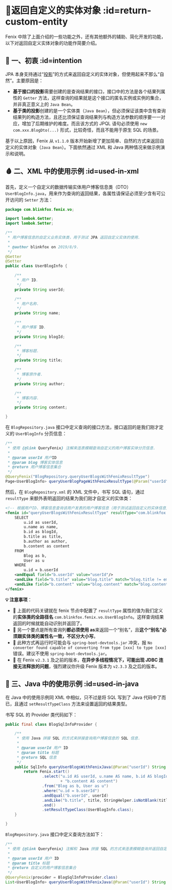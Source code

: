 # 🦋返回自定义的实体对象 :id=return-custom-entity

Fenix 中除了上面介绍的一些功能之外，还有其他额外的辅助、简化开发的功能，以下对返回自定义实体对象的功能作简要介绍。

## 📡 一、初衷 :id=intention

JPA 本身支持通过“[投影](https://docs.spring.io/spring-data/jpa/docs/2.2.0.RELEASE/reference/html/#projections)”的方式来返回自定义的实体对象，但使用起来不那么“自然”。主要原因是：

- **基于接口的投影**需要创建的是查询结果的接口，接口中的方法是各个结果列属性的 `Getter` 方法，这样查询的结果就是这个接口的匿名实例或实例的集合，并非真正意义上的 `Java Bean`。
- **基于类的投影**创建的是一个实体类（`Java Bean`），但必须保证该类中含有查询结果列的构造方法，且还比须保证查询结果列与构造方法参数的顺序要一一对应，增加了后期维护的难度。而且该方式的 JPQL 语句必须使用 `new com.xxx.BlogDto(...)` 形式，比较奇怪，而且不能用于原生 SQL 的场景。

基于以上原因，Fenix 从 `v1.1.0` 版本开始新增了更加简单、自然的方式来返回自定义的实体对象（`Java Bean`）。下面依然通过 XML 和 Java 两种情况来做示例演示和说明。

## 🩸 二、XML 中的使用示例 :id=used-in-xml

首先，定义一个自定义的数据传输实体用户博客信息类（DTO） `UserBlogInfo.java`，用来作为查询的返回结果，各属性请保证必须至少含有可公开访问的 `Setter` 方法：

```java
package com.blinkfox.fenix.vo;

import lombok.Getter;
import lombok.Setter;

/**
 * 用户博客信息的自定义业务实体类，用于测试 JPA 返回自定义实体的使用.
 *
 * @author blinkfox on 2019/8/9.
 */
@Getter
@Setter
public class UserBlogInfo {

    /**
     * 用户 ID.
     */
    private String userId;

    /**
     * 用户名称.
     */
    private String name;

    /**
     * 用户博客 ID.
     */
    private String blogId;

    /**
     * 博客标题.
     */
    private String title;

    /**
     * 博客原作者.
     */
    private String author;

    /**
     * 博客内容.
     */
    private String content;

}
```

在 `BlogRepository.java` 接口中定义查询的接口方法，接口返回的是我们刚才定义的 `UserBlogInfo` 分页信息：

```java
/**
 * 使用 {@link QueryFenix} 注解来连表模糊查询自定义的用户博客实体分页信息.
 *
 * @param userId 用户ID
 * @param blog 博客实体信息
 * @return 用户博客信息集合
 */
@QueryFenix("BlogRepository.queryUserBlogsWithFenixResultType")
Page<UserBlogInfo> queryUserBlogPageWithFenixResultType(@Param("userId") String userId, @Param("blog") Blog blog, Pageable pageable);
```

然后，在 `BlogRepository.xml` 的 XML 文件中，书写 SQL 语句，通过 `resultType` 来额外表明返回的结果为我们刚才自定义的实体类：

```xml
<!-- 根据用户ID、博客信息查询该用户发表的用户博客信息（用于测试返回自定义的实体信息）. -->
<fenix id="queryUserBlogsWithFenixResultType" resultType="com.blinkfox.fenix.vo.UserBlogInfo">
    SELECT
        u.id as userId,
        u.name as name,
        b.id as blogId,
        b.title as title,
        b.author as author,
        b.content as content
    FROM
        Blog as b,
        User as u
    WHERE
        u.id = b.userId
    <andEqual field="b.userId" value="userId"/>
    <andLike field="b.title" value="blog.title" match="blog.title != empty"/>
    <andLike field="b.content" value="blog.content" match="blog.content != empty"/>
</fenix>
```

**💡 注意事项**：

- 🔸 上面的代码关键就在 fenix 节点中配置了 `resultType` 属性的值为我们定义的**实体类的全路径名** `com.blinkfox.fenix.vo.UserBlogInfo`。这样查询结果返回的时候就能自动识别并返回了。
- 🔸 另一个要点是所有查询列**都必须使用 as**来返回一个“别名”，且**这个“别名”必须跟实体类的属性名一致，不区分大小写**。
- 🔸 此种方式再运行时可能会与 `spring-boot-devtools.jar` 冲突，报 `No converter found capable of converting from type [xxx] to type [xxx]` 错误。建议不使用 `spring-boot-devtools.jar`。
- 🔸 在 Fenix `v2.3.1` 及之前的版本，**在异步多线程情况下，可能出现 JDBC 连接无法释放的问题**，强烈建议你升级 Fenix 版本为 `v2.3.3` 及之后的版本。

## 💊 三、Java 中的使用示例 :id=used-in-java

在 Java 中的使用示例同 XML 中相似，只不过是将 SQL 写到了 Java 代码中了而已，且通过 `setResultTypeClass` 方法来设置返回的结果类型。

书写 SQL 的 Provider 类代码如下：

```java
public final class BlogSqlInfoProvider {

    /**
     * 使用 Java 拼接 SQL 的方式来拼接查询用户博客信息的 SQL 信息.
     *
     * @param userId 用户 ID
     * @param title 标题
     * @return SQL 信息
     */
    public SqlInfo queryUserBlogsWithFenixJava(@Param("userId") String userId, @Param("title") String title) {
        return Fenix.start()
                .select("u.id AS userId, u.name AS name, b.id AS blogId, b.title AS title, b.author AS author, "
                        + "b.content AS content")
                .from("Blog as b, User as u")
                .where("u.id = b.userId")
                .andEqual("b.userId", userId)
                .andLike("b.title", title, StringHelper.isNotBlank(title))
                .end()
                .setResultTypeClass(UserBlogInfo.class);
    }

}
```

`BlogRepository.java` 接口中定义查询方法如下：

```java
/**
 * 使用 {@link QueryFenix} 注解和 Java 拼接 SQL 的方式来连表模糊查询并返回自定义的用户博客信息.
 *
 * @param userId 用户 ID
 * @param title 标题
 * @return 自定义的用户博客信息集合
 */
@QueryFenix(provider = BlogSqlInfoProvider.class)
List<UserBlogInfo> queryUserBlogsWithFenixJava(@Param("userId") String userId, @Param("title") String title);
```
